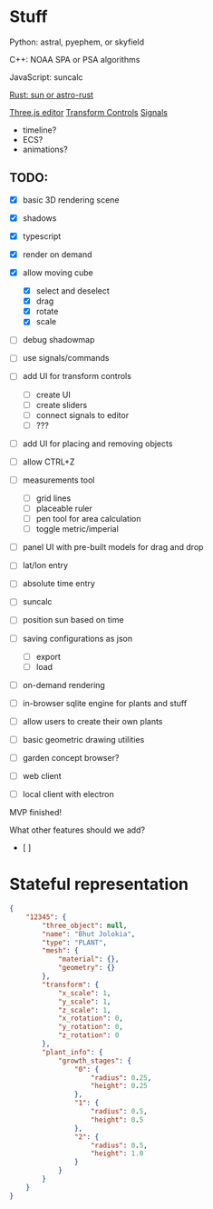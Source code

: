 # Stuff

Python: astral, pyephem, or skyfield

C++: NOAA SPA or PSA algorithms

JavaScript: suncalc

[Rust: sun or astro-rust](https://github.com/mourner/suncalc)


[Three.js editor](https://github.com/mrdoob/three.js/tree/master/editor)
[Transform Controls](https://threejs.org/docs/#examples/en/controls/TransformControls)
[Signals](https://github.com/millermedeiros/js-signals)


- timeline?
- ECS?
- animations?

## TODO:
- [x] basic 3D rendering scene
- [x] shadows
- [x] typescript
- [x] render on demand
- [x] allow moving cube
    - [x] select and deselect
    - [x] drag
    - [x] rotate
    - [x] scale
- [ ] debug shadowmap

- [ ] use signals/commands
- [ ] add UI for transform controls
    - [ ] create UI
    - [ ] create sliders
    - [ ] connect signals to editor
    - [ ] ???

- [ ] add UI for placing and removing objects
- [ ] allow CTRL+Z

- [ ] measurements tool
    - [ ] grid lines
    - [ ] placeable ruler
    - [ ] pen tool for area calculation
    - [ ] toggle metric/imperial

- [ ] panel UI with pre-built models for drag and drop
- [ ] lat/lon entry
- [ ] absolute time entry
- [ ] suncalc
- [ ] position sun based on time

- [ ] saving configurations as json
    - [ ] export
    - [ ] load
    
- [ ] on-demand rendering
- [ ] in-browser sqlite engine for plants and stuff
- [ ] allow users to create their own plants
- [ ] basic geometric drawing utilities

- [ ] garden concept browser?
- [ ] web client
- [ ] local client with electron

MVP finished!

What other features should we add?
- [ ] 

# Stateful representation
```json
{
    "12345": {
        "three_object": null,
        "name": "Bhut Jolokia",
        "type": "PLANT",
        "mesh": {
            "material": {},
            "geometry": {}
        },
        "transform": {
            "x_scale": 1,
            "y_scale": 1,
            "z_scale": 1,
            "x_rotation": 0,
            "y_rotation": 0,
            "z_rotation": 0
        },
        "plant_info": {
            "growth_stages": {
                "0": {
                    "radius": 0.25,
                    "height": 0.25
                },
                "1": {
                    "radius": 0.5,
                    "height": 0.5
                },
                "2": {
                    "radius": 0.5,
                    "height": 1.0
                }
            }
        }
    }
}
```